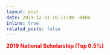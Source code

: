 ```yaml
---
layout: post
date: 2019-12-31 16:11:00 -0400
inline: true
related_posts: false
---
```


<b><font color="red">2019 National Scholarship (Top 0.5%)</font></b>


